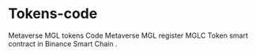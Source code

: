 # Tokens-code
Metaverse MGL tokens Code
Metaverse MGL register MGLC Token smart contract in Binance Smart Chain .

